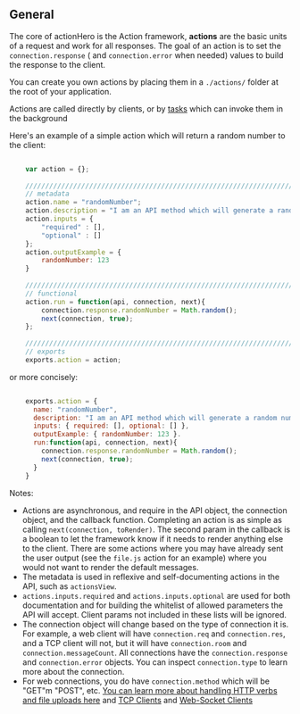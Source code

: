 ## General

The core of actionHero is the Action framework, **actions** are the basic units of a request and work for all responses.  The goal of an action is to set the `connection.response` ( and `connection.error` when needed) values to build the response to the client.

You can create you own actions by placing them in a `./actions/` folder at the root of your application.

Actions are called directly by clients, or by [tasks](https://github.com/evantahler/actionHero/wiki/Tasks) which can invoke them in the background

Here's an example of a simple action which will return a random number to the client:

```javascript

	var action = {};
	
	/////////////////////////////////////////////////////////////////////
	// metadata
	action.name = "randomNumber";
	action.description = "I am an API method which will generate a random number";
	action.inputs = {
		"required" : [],
		"optional" : []
	};
	action.outputExample = {
		randomNumber: 123
	}
	
	/////////////////////////////////////////////////////////////////////
	// functional
	action.run = function(api, connection, next){
		connection.response.randomNumber = Math.random();
		next(connection, true);
	};
	
	/////////////////////////////////////////////////////////////////////
	// exports
	exports.action = action;
```

or more concisely: 


```javascript

	exports.action = {
	  name: "randomNumber",
	  description: "I am an API method which will generate a random number",
	  inputs: { required: [], optional: [] },
	  outputExample: { randomNumber: 123 }.
	  run:function(api, connection, next){
		connection.response.randomNumber = Math.random();
		next(connection, true);
	  }
	}

```

Notes:


* Actions are asynchronous, and require in the API object, the connection object, and the callback function.  Completing an action is as simple as calling `next(connection, toRender)`.  The second param in the callback is a boolean to let the framework know if it needs to render anything else to the client.  There are some actions where you may have already sent the user output (see the `file.js` action for an example) where you would not want to render the default messages.
* The metadata is used in reflexive and self-documenting actions in the API, such as `actionsView`.  
* `actions.inputs.required` and `actions.inputs.optional` are used for both documentation and for building the whitelist of allowed parameters the API will accept.  Client params not included in these lists will be ignored.
* The connection object will change based on the type of connection it is.  For example, a web client will have `connection.req` and `connection.res`, and a TCP client will not, but it will have `connection.room` and `connection.messageCount`.  All connections have the `connection.response` and `connection.error` objects.  You can inspect `connection.type` to learn more about the connection.
* For web connections, you do have `connection.method` which will be "GET"m "POST", etc.  [You can learn more about handling HTTP verbs and file uploads here](https://github.com/evantahler/actionHero/wiki/Web-Clients) and [TCP Clients](https://github.com/evantahler/actionHero/wiki/TCP-Clients) and [Web-Socket Clients](https://github.com/evantahler/actionHero/wiki/Web-Socket-Clients)